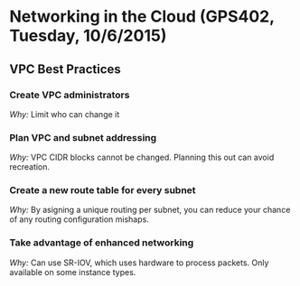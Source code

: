 # Networking in the Cloud (GPS402, Tuesday, 10/6/2015)

## VPC Best Practices

### Create VPC administrators
*Why:* Limit who can change it

### Plan VPC and subnet addressing
*Why:* VPC CIDR blocks cannot be changed. Planning this out can avoid recreation.

### Create a new route table for every subnet
*Why:* By asigning a unique routing per subnet, you can reduce your chance of any routing configuration mishaps.

### Take advantage of enhanced networking
*Why:* Can use SR-IOV, which uses hardware to process packets. Only available on some instance types.
  
